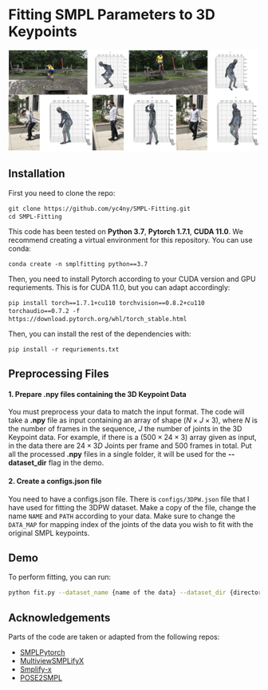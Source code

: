 # Fitting SMPL Parameters to 3D Keypoints

![teaser](assets/teaser.png)

## Installation
First you need to clone the repo:
```
git clone https://github.com/yc4ny/SMPL-Fitting.git
cd SMPL-Fitting
```
This code has been tested on **Python 3.7**, **Pytorch 1.7.1**, **CUDA 11.0**.
We recommend creating a virtual environment for this repository. You can use conda:
```
conda create -n smplfitting python==3.7
```

Then, you need to install Pytorch according to your CUDA version and GPU requriements. This is for CUDA 11.0, but you can adapt accordingly: 
```
pip install torch==1.7.1+cu110 torchvision==0.8.2+cu110 torchaudio==0.7.2 -f https://download.pytorch.org/whl/torch_stable.html
```

Then, you can install the rest of the dependencies with: 
```
pip install -r requriements.txt
```

## Preprocessing Files

#### 1. Prepare **.npy** files containing the 3D Keypoint Data
You must preprocess your data to match the input format. 
The code will take a **.npy** file as input containing an array of shape $(N \times J \times 3)$, where $N$ is the number of frames in the sequence, $J$ the number of joints in the 3D Keypoint data. For example, if there is a $(500 \times 24 \times 3)$ array given as input, in the data there are $24 \times 3D$ Joints per frame and $500$ frames in total. Put all the processed **.npy** files in a single folder, it will be used for the **--dataset_dir** flag in the demo. 

#### 2. Create a configs.json file 
You need to have a configs.json file. There is ```configs/3DPW.json``` file that I have used for fitting the 3DPW dataset. Make a copy of the file, change the name ```NAME``` and ```PATH``` according to your data. Make sure to change the ```DATA_MAP``` for mapping index of the joints of the data you wish to fit with the original SMPL keypoints.


## Demo
To perform fitting, you can run:
```bash
python fit.py --dataset_name {name of the data} --dataset_dir {directory of the preprocessed .npy files}
```



## Acknowledgements

Parts of the code are taken or adapted from the following repos:

- [SMPLPytorch](https://github.com/gulvarol/smplpytorch)
- [MultiviewSMPLifyX](https://github.com/ZhengZerong/MultiviewSMPLifyX)
- [Smplify-x](https://github.com/vchoutas/smplify-x)
- [POSE2SMPL](https://github.com/Dou-Yiming/Pose_to_SMPL)
